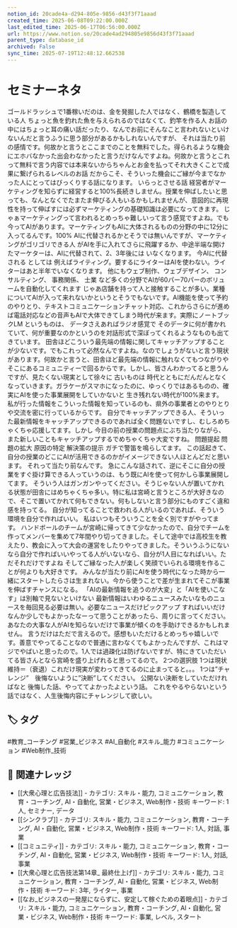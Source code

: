 ```yaml
---
notion_id: 20cade4a-d294-805e-9856-d43f3f71aaad
created_time: 2025-06-08T09:22:00.000Z
last_edited_time: 2025-06-17T06:56:00.000Z
url: https://www.notion.so/20cade4ad294805e9856d43f3f71aaad
parent_type: database_id
archived: False
sync_time: 2025-07-19T12:48:12.662538
---
```


# セミナーネタ

 ゴールドラッシュで1番稼いだのは、金を発掘した人ではなく、鶴橋を製造している人
ちょっと魚を釣れた魚を与えられるのではなくて、釣竿を作る人
お話の中にはちょっと耳の痛い話だったり、なんでお前にそんなこと言われないといけないんだと言うふうに思う部分があるかもしれないんですが、 それは当たり前の感情です。何故かと言うとここまでのことを無料でした。得られるような機会にエホバなかった出会わなかったと言うだけなんですよね。何故かと言うとこれって無料で言う内容では本来ないからちゃんとお金を払ってそれ大きくことで成果に繋げられるレベルのお話 だからこそ、そういった機会にご縁が今までなかった人にとってはびっくりする話になります。
いらっとさせる話
経営者がマーケティングを知らずに経営すると100%長続きしません。授業を伸ばしたいと思っても、なんとなくでたまたま伸びる人もいるかもしれませんが、意図的に再現性を持って伸ばすには必ずマーケティングの基礎知識は必要になってきます。
じゃぁマーケティングって言われるとめっちゃ難しいって言う感覚ですよね。でも今ってAIがあります。マーケティングもAIに大体されるものの分野の中に12分に入ってるんです。100% AIに代替されるかとそうでは無いんですが、マーケティングがゴリゴリできる人 がAIを手に入れてさらに飛躍するか、中途半端な開けたマーケターは、AIに代替されて、2、3年後には いなくなります。
今AIに代替される としては 例えばライティング。要するにライターはAIを使わない。ライターはあと半年でいなくなります。
他にもウェブ制作、ウェブデザイン、 コンサルティング、 事務関係、 士業 など多くの分野でAIが60パー70パーのボリュームを自動化してくれます
じゃあ店舗を持って人と接触することが多い。業種についてAIが入って来れないかというとそうでもないです。AI機能を使って予約のやりとり、テキストコミュニケーションチャット対応、これからさらにが進めば電話対応などの音声もAIで大体できてしまう時代が来ます。実際にノートブックLM というものは、 データさえあればラジオ感覚で そのデータに何が書かれていて、何が重要なのかというのを対話形式で深ぼってくれるようなものも出てきています。
田舎ほどこういう最先端の情報に関してキャッチアップすることが少ないです。でもこれって必然なんですよね。なのでしょうがないと言う現状があります。何故かと言うと、田舎ほど最先端の情報に触れなくてもつながりやそこにあるコミュニティーで回るからです。しかし、皆さんわかってると思うんですが、見たくない現実として徐々に 古いものは 時代とともにだんだんとなくなっていきます。ガラケーがスマホになったのに、ゆっくりではあるものの、確実にAIを使った事業展開をしていかないと 生き残れない時代が100%来ます。
私が行った情報をこういった情報を知っているのも、県外の事業者とのやりとりや交流を密に行っているからです。
自分でキャッチアップできる人、そういった最新情報をキャッチアップできるのであれば全く問題ないですし、むしろめちゃくちゃ応援してます。しかし 今目の前の授業の問題点にぶち当たりながら、また新しいこともキャッチアップするでめちゃくちゃ大変ですね。
問題提起
問題の拡大
原因の特定
解決策の提示
ガチで警笛を鳴らしてます。 この話起きて、自分の授業のどこにAIが活用できるのかがイメージできない人ほとんどだと思います。 それって当たり前なんです。
急にこんな話されて、逆にそこに自分の授業をすぐ掛け算できる人っていうのは、もう既にAIを使って何かしら事業展開してます。
そういう人はガンガンやってください。そうじゃない人が置いてかれる状態が田舎にはめちゃくちゃ多い。特に私は宮崎と言うところが大好きなので、そこで置いてかれて何もできない。何もしないと言う部分にものすごく違和感を持ってる。
自分が知ってることで救われる人がいるのであれば、そういう環境を自分で作ればいい。
私はいつもそういうことを全く別ですがやってます。
ハンドボールのチームが宮崎に帰ってきて少なかったので、自分でチームを作ってメンバーを集めて7年間やり切ってきました。そして途中では高校生を教えたり、教会に入って大会の運営をしたりやってきました。そういうふうにないなら自分で作ればいいやってる人がいないなら、自分が1人目になればいい。ただそれだけですよね そしてご縁なった人が楽しく笑顔でいられる環境を作ることが何よりも大好きです。
 みんなが当たり前にAIを使う時代になった時から一緒にスタートしたらさは生まれない。今から使うことで差が生まれてそこが事業を伸ばすチャンスになる。
「AIの最新情報を追うのが大変」と「AIを使いこなす」は別軸で見ないといけない
最新情報はいわゆるニュースみたいなものニュースを毎回見る必要は無い。必要なニュースだけピックアップ すればいいだけ
なんか少しでもよかったなーって思うことがあったら、周りに言ってください。
あなたの大事な人がAIを知らないだけで事業が傾くのを手助けできるかもしれません。
言うだけはただで言えるので。感想もいただけるとめっちゃ嬉しいです。善意でやってることなので普通に言わなくてもよかったんですが、これはマジでやばいと思ったので。1人では過疎化は防げないですが、特にきていただいてる皆さんとなら宮崎を盛り上げれると思ってるので。
2つの選択肢
1つは現状維持＝（衰退）これだけ現実が変わってきてるのに止まってると。。。
1つは”チャレンジ”　後悔ないように”決断”してください。
公開ない決断をしていただければなと
後悔した話、やっててよかったよという話。
これをやるやらないという話ではなく、人生後悔内容にチャレンジして欲しい。

## 🏷️ タグ
#教育_コーチング #営業_ビジネス #AI_自動化 #スキル_能力 #コミュニケーション #Web制作_技術

## 🔗 関連ナレッジ
- [[大衆心理と広告技法]] - カテゴリ: スキル・能力, コミュニケーション, 教育・コーチング, AI・自動化, 営業・ビジネス, Web制作・技術 キーワード: 1人, セミナー, データ
- [[シンクラブ]] - カテゴリ: スキル・能力, コミュニケーション, 教育・コーチング, AI・自動化, 営業・ビジネス, Web制作・技術 キーワード: 1人, 対話, 事業
- [[コミュニティ]] - カテゴリ: スキル・能力, コミュニケーション, 教育・コーチング, AI・自動化, 営業・ビジネス, Web制作・技術 キーワード: 1人, 対話, 事業
- [[大衆心理と広告技法第14章_ 最終仕上げ]] - カテゴリ: スキル・能力, コミュニケーション, 教育・コーチング, AI・自動化, 営業・ビジネス, Web制作・技術 キーワード: 3年, ライター, 事業
- [[なお_ビジネスの一発屋にならずに、安定して稼ぐための着眼点]] - カテゴリ: スキル・能力, コミュニケーション, 教育・コーチング, AI・自動化, 営業・ビジネス, Web制作・技術 キーワード: 事業, レベル, スタート
